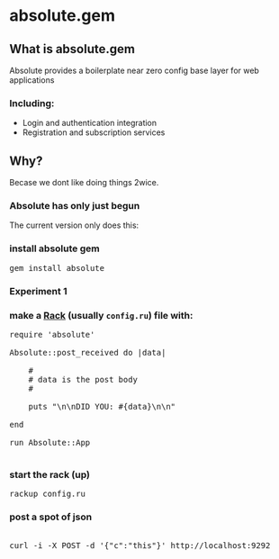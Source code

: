 absolute.gem
============

What is absolute.gem
--------------------

Absolute provides a boilerplate near zero config base layer for web applications

### Including:

* Login and authentication integration
* Registration and subscription services


Why?
----

Becase we dont like doing things 2wice.

### Absolute has only just begun

The current version only does this:

### install absolute gem

<pre>gem install absolute</pre>

### Experiment 1

### make a [Rack](http://rack.github.com/) (usually `config.ru`) file with:

<pre>
require 'absolute'

Absolute::post_received do |data|

    #
    # data is the post body
    #

    puts "\n\nDID YOU: #{data}\n\n" 

end

run Absolute::App

</pre>

### start the rack (up)

<pre>rackup config.ru</pre>

### post a spot of json 

<pre>

curl -i -X POST -d '{"c":"this"}' http://localhost:9292

</pre>
